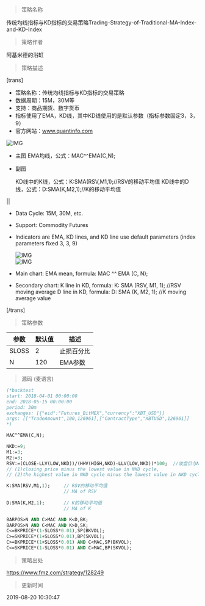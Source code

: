 
> 策略名称

传统均线指标与KD指标的交易策略Trading-Strategy-of-Traditional-MA-Index-and-KD-Index

> 策略作者

阿基米德的浴缸

> 策略描述

[trans]
- 策略名称：传统均线指标与KD指标的交易策略
- 数据周期：15M，30M等
- 支持：商品期货、数字货币
- 指标使用了EMA，KD线，其中KD线使用的是默认参数（指标参数固定3，3，9）
- 官方网站：www.quantinfo.com

![IMG](https://www.fmz.com/upload/asset/f842e44b0b8451cb562b8d5bd888e4c0.png) 

- 主图
  EMA均线，公式：MAC^^EMA(C,N);


- 副图

  KD线中的K线，公式：K:SMA(RSV,M1,1);//RSV的移动平均值
  KD线中的D线，公式：D:SMA(K,M2,1);//K的移动平均值

||

- Data Cycle: 15M, 30M, etc.
- Support: Commodity Futures
- Indicators are EMA, KD lines, and KD line use default parameters (index parameters fixed 3, 3, 9)

  ![IMG](https://www.fmz.com/upload/asset/320fafa2ce5d6f68a4260a028783580d.png)  
  ![IMG](https://www.fmz.com/upload/asset/6753142c9c078ad25e9c913e82c0d999.png) 

- Main chart:
  EMA mean, formula: MAC ^^ EMA (C, N);

- Secondary chart:
  K line in KD, formula: K: SMA (RSV, M1, 1); //RSV moving average
  D line in KD, formula: D: SMA (K, M2, 1); //K moving average value

[/trans]

> 策略参数



|参数|默认值|描述|
|----|----|----|
|SLOSS|2|止损百分比|stop loss percentage|
|N|120|EMA参数|EMA parameter|


> 源码 (麦语言)

``` pascal
(*backtest
start: 2018-04-01 00:00:00
end: 2018-05-15 00:00:00
period: 30m
exchanges: [{"eid":"Futures_BitMEX","currency":"XBT_USD"}]
args: [["TradeAmount",100,126961],["ContractType","XBTUSD",126961]]
*)

MAC^^EMA(C,N);

NKD:=9;
M1:=3;
M2:=3;
RSV:=(CLOSE-LLV(LOW,NKD))/(HHV(HIGH,NKD)-LLV(LOW,NKD))*100;  //收盘价与NKD周期最低值做差，NKD周期最高值与NKD周期最低值做差，两差之间做比值。
// (1)closing price minus the lowest value in NKD cycle, 
// (2)the highest value in NKD cycle minus the lowest value in NKD cycle, then (1) divided by (2).

K:SMA(RSV,M1,1);     // RSV的移动平均值
                     // MA of RSV
                     
D:SMA(K,M2,1);       // K的移动平均值
                     // MA of K

BARPOS>N AND C>MAC AND K<D,BK;
BARPOS>N AND C<MAC AND K>D,SK;
C<=BKPRICE*(1-SLOSS*0.01),SP(BKVOL);
C>=SKPRICE*(1+SLOSS*0.01),BP(SKVOL);
C>=BKPRICE*(1+SLOSS*0.01) AND C<MAC,SP(BKVOL);
C<=SKPRICE*(1-SLOSS*0.01) AND C>MAC,BP(SKVOL);
```

> 策略出处

https://www.fmz.com/strategy/128249

> 更新时间

2019-08-20 10:30:47
